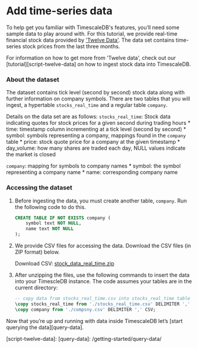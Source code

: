 # Add time-series data

To help get you familiar with TimescaleDB's features, you’ll need some
sample data to play around with. For this tutorial, we provide real-time financial 
stock data provided by ['Twelve Data'][twelve-data]. The data set contains time-series 
stock prices from the last three months. 

<highlight type="note">
For information on how to get more from 'Twelve data', check out our [tutorial][script-twelve-data] on how to 
ingest stock data into TimescaleDB.
</highlight>

### About the dataset

The dataset contains tick level (second by second) stock data along with further information on company symbols. 
There are two tables that you will ingest, a hypertable `stocks_real_time` and a regular table `company`. 

Details on the data set are as follows:
`stocks_real_time`: Stock data indicating quotes for stock prices for a given second during trading hours
    * time: timestamp column incrementing at a tick level (second by second)
    * symbol: symbols representing a company, mappings found in the `company` table
    * price: stock quote price for a company at the given timestamp
    * day_volume: how many shares are traded each day, NULL values indicate the market is closed

`company`: mapping for symbols to company names
    * symbol: the symbol representing a company name
    * name: corresponding company name

<procedure>

### Accessing the dataset

1.  Before ingesting the data, you must create another table, `company`. Run the 
    following code to do this. 

    ```sql
    CREATE TABLE IF NOT EXISTS company (
        symbol text NOT NULL,
        name text NOT NULL
    );
    ```

1.  We provide CSV files for accessing the data. Download the CSV files (in ZIP format) 
    below.

    Download CSV: <tag type="download">[stock_data_real_time.zip](https://s3.amazonaws.com/assets.timescale.com/docs/downloads/)</tag>

1.  After unzipping the files, use the following commands to insert the data into your 
    TimescleDB instance. The code assumes your tables are in the current directory:

    ```sql
    -- copy data from stocks_real_time.csv into stocks_real_time table
    \copy stocks_real_time from './stocks_real_time.csv' DELIMITER ',' CSV;
    \copy company from './compsny.csv' DELIMITER ',' CSV;
    ```

</procedure>

Now that you’re up and running with data inside TimescaleDB let’s [start querying the data][query-data].


[twelve-data]: https://twelvedata.com/
[script-twelve-data]:
[query-data]: /getting-started/query-data/